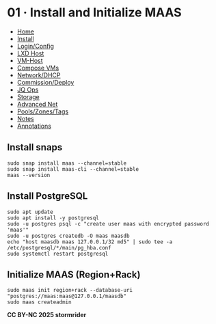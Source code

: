 # 01 · Install and Initialize MAAS

- [Home](index.html)
- [Install](01-install.html)
- [Login/Config](02-login-config.html)
- [LXD Host](03-lxd-host.html)
- [VM-Host](04-vm-host.html)
- [Compose VMs](05-compose.html)
- [Network/DHCP](06-network-dhcp.html)
- [Commission/Deploy](07-commission-deploy.html)
- [JQ Ops](08-jq-ops.html)
- [Storage](09-storage.html)
- [Advanced Net](10-net-advanced.html)
- [Pools/Zones/Tags](11-pools-zones-tags.html)
- [Notes](12-notes.html)
- [Annotations](13-annotations.html)
    
## Install snaps
```
sudo snap install maas --channel=stable
sudo snap install maas-cli --channel=stable
maas --version
```
## Install PostgreSQL
```
sudo apt update
sudo apt install -y postgresql
sudo -u postgres psql -c "create user maas with encrypted password 'maas'"
sudo -u postgres createdb -O maas maasdb
echo "host maasdb maas 127.0.0.1/32 md5" | sudo tee -a /etc/postgresql/*/main/pg_hba.conf
sudo systemctl restart postgresql
```
## Initialize MAAS (Region+Rack)
```
sudo maas init region+rack --database-uri "postgres://maas:maas@127.0.0.1/maasdb"
sudo maas createadmin
```

**CC BY-NC 2025 stormrider**
